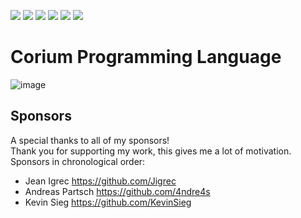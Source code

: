 ![](https://img.shields.io/codacy/grade/34055444cb164f28ab2f3978a73cab56?style=flat-square)
![](https://img.shields.io/github/workflow/status/MarioSieg/Corium/CMake/master)
![](https://img.shields.io/tokei/lines/github/mariosieg/nominax?style=flat-square)
![](https://img.shields.io/github/license/mariosieg/nominax?style=flat-square)
![](https://img.shields.io/github/commit-activity/m/MarioSieg/NominaxRuntime)
![](https://img.shields.io/discord/866345476186046494)

# Corium Programming Language
![image](https://user-images.githubusercontent.com/49988901/141957248-2dfd4b59-a416-4d90-8c56-1d6a1ef36914.png)


<h2> Sponsors </h2>
A special thanks to all of my sponsors!<br>
Thank you for supporting my work,
this gives me a lot of motivation.<br>
Sponsors in chronological order:<br>

* Jean Igrec https://github.com/Jigrec
* Andreas Partsch https://github.com/4ndre4s
* Kevin Sieg https://github.com/KevinSieg

